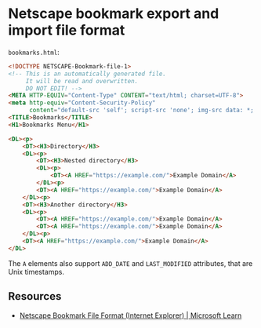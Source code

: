 # Netscape bookmark export and import file format

`bookmarks.html`:

```html
<!DOCTYPE NETSCAPE-Bookmark-file-1>
<!-- This is an automatically generated file.
     It will be read and overwritten.
     DO NOT EDIT! -->
<META HTTP-EQUIV="Content-Type" CONTENT="text/html; charset=UTF-8">
<meta http-equiv="Content-Security-Policy"
      content="default-src 'self'; script-src 'none'; img-src data: *; object-src 'none'"></meta>
<TITLE>Bookmarks</TITLE>
<H1>Bookmarks Menu</H1>

<DL><p>
    <DT><H3>Directory</H3>
    <DL><p>
        <DT><H3>Nested directory</H3>
        <DL><p>
            <DT><A HREF="https://example.com/">Example Domain</A>
        </DL><p>
        <DT><A HREF="https://example.com/">Example Domain</A>
    </DL><p>
    <DT><H3>Another directory</H3>
    <DL><p>
        <DT><A HREF="https://example.com/">Example Domain</A>
        <DT><A HREF="https://example.com/">Example Domain</A>
    </DL><p>
    <DT><A HREF="https://example.com/">Example Domain</A>
</DL>
```

The `A` elements also support `ADD_DATE` and `LAST_MODIFIED` attributes, that are Unix timestamps.

## Resources

-   [Netscape Bookmark File Format (Internet Explorer) | Microsoft Learn](<https://learn.microsoft.com/en-us/previous-versions/windows/internet-explorer/ie-developer/platform-apis/aa753582(v=vs.85)>)
